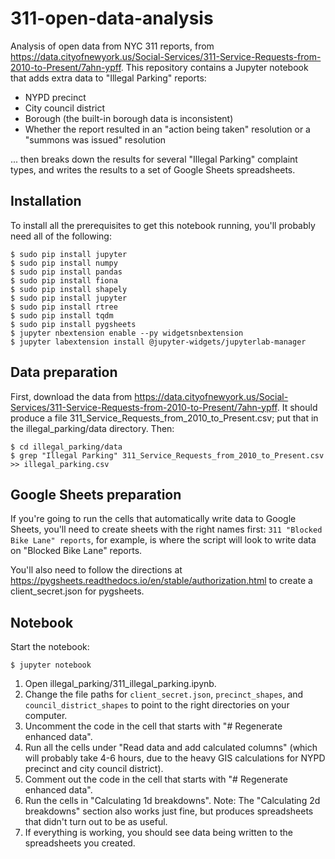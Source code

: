 # 311-open-data-analysis
Analysis of open data from NYC 311 reports, from
https://data.cityofnewyork.us/Social-Services/311-Service-Requests-from-2010-to-Present/7ahn-ypff. This repository
contains a Jupyter notebook that adds extra data to "Illegal Parking" reports:

- NYPD precinct
- City council district
- Borough (the built-in borough data is inconsistent)
- Whether the report resulted in an "action being taken" resolution or a "summons was issued" resolution

... then breaks down the results for several "Illegal Parking" complaint types, and writes the results to a set of
Google Sheets spreadsheets.

## Installation

To install all the prerequisites to get this notebook running, you'll probably need all of the following:

```
$ sudo pip install jupyter
$ sudo pip install numpy
$ sudo pip install pandas
$ sudo pip install fiona
$ sudo pip install shapely
$ sudo pip install jupyter
$ sudo pip install rtree
$ sudo pip install tqdm
$ sudo pip install pygsheets
$ jupyter nbextension enable --py widgetsnbextension
$ jupyter labextension install @jupyter-widgets/jupyterlab-manager
```

## Data preparation

First, download the data from
https://data.cityofnewyork.us/Social-Services/311-Service-Requests-from-2010-to-Present/7ahn-ypff. It should produce a
file 311_Service_Requests_from_2010_to_Present.csv; put that in the illegal_parking/data directory. Then:

```
$ cd illegal_parking/data
$ grep "Illegal Parking" 311_Service_Requests_from_2010_to_Present.csv >> illegal_parking.csv
```

## Google Sheets preparation

If you're going to run the cells that automatically write data to Google Sheets, you'll need to create sheets with the
right names first: `311 "Blocked Bike Lane" reports`, for example, is where the script will look to write
data on "Blocked Bike Lane" reports.

You'll also need to follow the directions at https://pygsheets.readthedocs.io/en/stable/authorization.html to create a
client_secret.json for pygsheets.

## Notebook

Start the notebook:

```
$ jupyter notebook
```

1. Open illegal_parking/311_illegal_parking.ipynb.
2. Change the file paths for `client_secret.json`, `precinct_shapes`, and `council_district_shapes` to point to the
   right directories on your computer.
3. Uncomment the code in the cell that starts with "# Regenerate enhanced data".
4. Run all the cells under "Read data and add calculated columns" (which will probably take 4-6 hours, due to the
   heavy GIS calculations for NYPD precinct and city council district).
5. Comment out the code in the cell that starts with "# Regenerate enhanced data".
4. Run the cells in "Calculating 1d breakdowns". Note: The "Calculating 2d breakdowns" section also works just fine,
   but produces spreadsheets that didn't turn out to be as useful.
5. If everything is working, you should see data being written to the spreadsheets you created.
